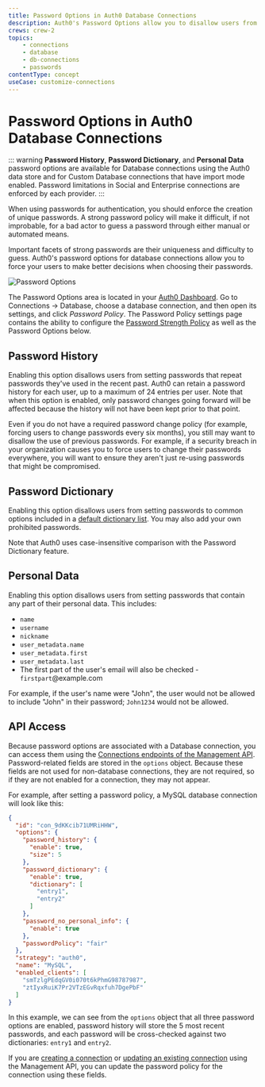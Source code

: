```yaml
---
title: Password Options in Auth0 Database Connections
description: Auth0's Password Options allow you to disallow users from repeating prior passwords, to customize a password dictionary of passwords to disallow, and to disallow passwords related to the user's personal data.
crews: crew-2
topics:
    - connections
    - database
    - db-connections
    - passwords
contentType: concept
useCase: customize-connections
---
```

# Password Options in Auth0 Database Connections

::: warning
**Password History**, **Password Dictionary**, and **Personal Data** password options are available for Database connections using the Auth0 data store and for Custom Database connections that have import mode enabled. Password limitations in Social and Enterprise connections are enforced by each provider.
:::

When using passwords for authentication, you should enforce the creation of unique passwords. A strong password policy will make it difficult, if not improbable, for a bad actor to guess a password through either manual or automated means.

Important facets of strong passwords are their uniqueness and difficulty to guess. Auth0's password options for database connections allow you to force your users to make better decisions when choosing their passwords.

![Password Options](/media/articles/connections/database/pw-options.png)

The Password Options area is located in your [Auth0 Dashboard](${manage_url}). Go to Connections -> Database, choose a database connection, and then open its settings, and click _Password Policy_. The Password Policy settings page contains the ability to configure the [Password Strength Policy](/connections/database/password-strength) as well as the Password Options below.

## Password History

Enabling this option disallows users from setting passwords that repeat passwords they've used in the recent past. Auth0 can retain a password history for each user, up to a maximum of 24 entries per user. Note that when this option is enabled, only password changes going forward will be affected because the history will not have been kept prior to that point.

Even if you do not have a required password change policy (for example, forcing users to change passwords every six months), you still may want to disallow the use of previous passwords. For example, if a security breach in your organization causes you to force users to change their passwords everywhere, you will want to ensure they aren't just re-using passwords that might be compromised.

## Password Dictionary

Enabling this option disallows users from setting passwords to common options included in a [default dictionary list](https://github.com/danielmiessler/SecLists/blob/master/Passwords/Common-Credentials/10k-most-common.txt). You may also add your own prohibited passwords.

Note that Auth0 uses case-insensitive comparison with the Password Dictionary feature.

## Personal Data

Enabling this option disallows users from setting passwords that contain any part of their personal data. This includes:

* `name`
* `username`
* `nickname`
* `user_metadata.name`
* `user_metadata.first`
* `user_metadata.last`
* The first part of the user's email will also be checked - `firstpart`@example.com

For example, if the user's name were "John", the user would not be allowed to include "John" in their password; `John1234` would not be allowed.

## API Access

Because password options are associated with a Database connection, you can access them using the [Connections endpoints of the Management API](/api/management/v2#!/Connections). Password-related fields are stored in the `options` object. Because these fields are not used for non-database connections, they are not required, so if they are not enabled for a connection, they may not appear.

For example, after setting a password policy, a MySQL database connection will look like this: 

```json
{
  "id": "con_9dKKcib71UMRiHHW",
  "options": {
    "password_history": {
      "enable": true,
      "size": 5
    },
    "password_dictionary": {
      "enable": true,
      "dictionary": [
        "entry1",
        "entry2"
      ]
    },
    "password_no_personal_info": {
      "enable": true
    },
    "passwordPolicy": "fair"
  },
  "strategy": "auth0",
  "name": "MySQL",
  "enabled_clients": [
    "smTzlgPEdqGV0i070t6kPhmG98787987",
    "ztIyxRuiK7Pr2VTzEGvRqxfuh7DgePbF"
  ]
}
```

In this example, we can see from the `options` object that all three password options are enabled, password history will store the 5 most recent passwords, and each password will be cross-checked against two dictionaries: `entry1` and `entry2`.

If you are [creating a connection](/api/management/v2#!/Connections/post_connections) or [updating an existing connection](/api/management/v2#!/Connections/patch_connections_by_id) using the Management API, you can update the password policy for the connection using these fields.
